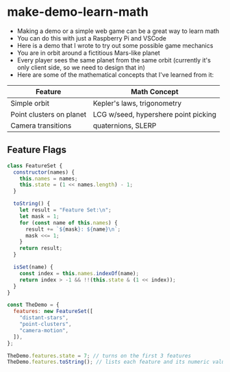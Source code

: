 # make-demo-learn-math

- Making a demo or a simple web game can be a great way to learn math
- You can do this with just a Raspberry Pi and VSCode
- Here is a demo that I wrote to try out some possible game mechanics
- You are in orbit around a fictitious Mars-like planet
- Every player sees the same planet from the same orbit (currently it's only client side, so we need to design that in)
- Here are some of the mathematical concepts that I've learned from it:

| Feature                  | Math Concept                         |
| ------------------------ | ------------------------------------ |
| Simple orbit             | Kepler's laws, trigonometry          |
| Point clusters on planet | LCG w/seed, hypershere point picking |
| Camera transitions       | quaternions, SLERP                   |

## Feature Flags

```javascript
class FeatureSet {
  constructor(names) {
    this.names = names;
    this.state = (1 << names.length) - 1;
  }

  toString() {
    let result = "Feature Set:\n";
    let mask = 1;
    for (const name of this.names) {
      result += `${mask}: ${name}\n`;
      mask <<= 1;
    }
    return result;
  }

  isSet(name) {
    const index = this.names.indexOf(name);
    return index > -1 && !!(this.state & (1 << index));
  }
}

const TheDemo = {
  features: new FeatureSet([
    "distant-stars",
    "point-clusters",
    "camera-motion",
  ]),
};

TheDemo.features.state = 7; // turns on the first 3 features
TheDemo.features.toString(); // lists each feature and its numeric value
```
